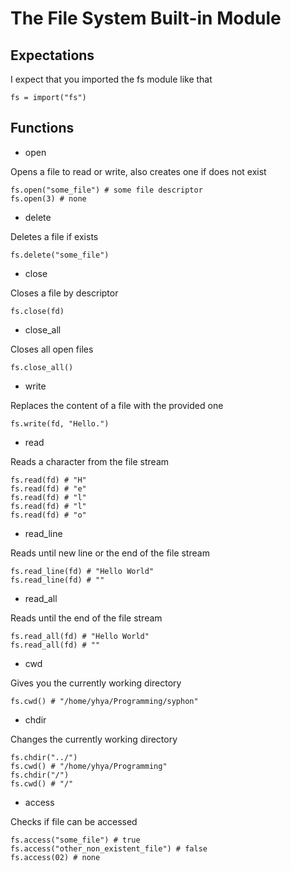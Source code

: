 # The File System Built-in Module

## Expectations

I expect that you imported the fs module like that

```
fs = import("fs")
```

## Functions

- open

Opens a file to read or write, also creates one if does not exist

```
fs.open("some_file") # some file descriptor
fs.open(3) # none
```

- delete

Deletes a file if exists

```
fs.delete("some_file")
```

- close

Closes a file by descriptor

```
fs.close(fd)
```

- close_all

Closes all open files

```
fs.close_all()
```

- write

Replaces the content of a file with the provided one

```
fs.write(fd, "Hello.")
```

- read

Reads a character from the file stream

```
fs.read(fd) # "H"
fs.read(fd) # "e"
fs.read(fd) # "l"
fs.read(fd) # "l"
fs.read(fd) # "o"
```

- read_line

Reads until new line or the end of the file stream

```
fs.read_line(fd) # "Hello World"
fs.read_line(fd) # ""
```

- read_all

Reads until the end of the file stream

```
fs.read_all(fd) # "Hello World"
fs.read_all(fd) # ""
```

- cwd

Gives you the currently working directory

```
fs.cwd() # "/home/yhya/Programming/syphon"
```

- chdir

Changes the currently working directory

```
fs.chdir("../")
fs.cwd() # "/home/yhya/Programming"
fs.chdir("/")
fs.cwd() # "/"
```

- access

Checks if file can be accessed

```
fs.access("some_file") # true
fs.access("other_non_existent_file") # false
fs.access(02) # none
```
